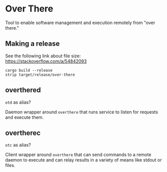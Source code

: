 # Over There

Tool to enable software management and execution remotely from "over there."

## Making a release

See the following link about file size:
https://stackoverflow.com/a/54842093

```
cargo build --release
strip target/release/over-there
```

## overthered

`otd` as alias?

Daemon wrapper around `overthere` that runs service to listen for requests
and execute them.

## overtherec

`otc` as alias?

Client wrapper around `overthere` that can send commands to a remote daemon
to execute and can relay results in a variety of means like stdout or
files.
